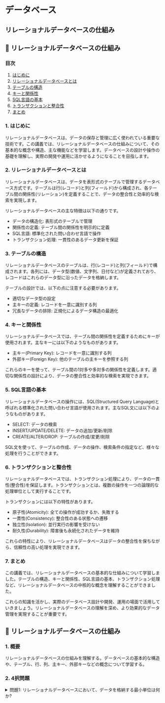 # データベース

## リレーショナルデータベースの仕組み

## 📝 リレーショナルデータベースの仕組み

<a id="table-of-contents"></a>
### 目次
1. [はじめに](#introduction)
2. [リレーショナルデータベースとは](#relational-database)
3. [テーブルの構造](#table-structure)
4. [キーと関係性](#keys-and-relationships)
5. [SQL言語の基本](#sql-basics)
6. [トランザクションと整合性](#transactions-and-consistency)
7. [まとめ](#conclusion)

<a id="introduction"></a>
### 1. はじめに
リレーショナルデータベースは、データの保存と管理に広く使われている重要な技術です。この講義では、リレーショナルデータベースの仕組みについて、その基本的な概念や構造、主な機能などを学習します。データベースの設計や操作の基礎を理解し、実際の開発や運用に活かせるようになることを目指します。

<a id="relational-database"></a>
### 2. リレーショナルデータベースとは
リレーショナルデータベースは、データを表形式のテーブルで管理するデータベース方式です。テーブルは行(レコード)と列(フィールド)から構成され、各テーブル間の関係性(リレーション)を定義することで、データの整合性と効率的な検索を実現します。

リレーショナルデータベースの主な特徴は以下の通りです。
- データの構造化: 表形式のテーブルで管理
- 関係性の定義: テーブル間の関係性を明示的に定義
- SQL言語: 標準化された問い合わせ言語で操作
- トランザクション処理: 一貫性のあるデータ更新を保証

<a id="table-structure"></a>
### 3. テーブルの構造
リレーショナルデータベースのテーブルは、行(レコード)と列(フィールド)で構成されます。各列には、データ型(数値、文字列、日付など)が定義されており、レコードはこれらのデータ型に沿ったデータを格納します。

テーブルの設計では、以下の点に注意する必要があります。
- 適切なデータ型の設定
- 主キーの定義: レコードを一意に識別する列
- 冗長なデータの排除: 正規化によるデータ構造の最適化

<a id="keys-and-relationships"></a>
### 4. キーと関係性
リレーショナルデータベースでは、テーブル間の関係性を定義するためにキーが使用されます。主なキーには以下のようなものがあります。

- 主キー(Primary Key): レコードを一意に識別する列
- 外部キー(Foreign Key): 他のテーブルの主キーを参照する列

これらのキーを使って、テーブル間の1対多や多対多の関係性を定義します。適切な関係性の設計により、データの整合性と効率的な検索を実現できます。

<a id="sql-basics"></a>
### 5. SQL言語の基本
リレーショナルデータベースの操作には、SQL(Structured Query Language)と呼ばれる標準化された問い合わせ言語が使用されます。主なSQL文には以下のようなものがあります。

- SELECT: データの検索
- INSERT/UPDATE/DELETE: データの追加/更新/削除
- CREATE/ALTER/DROP: テーブルの作成/変更/削除

SQL文を使って、テーブルの作成、データの操作、検索条件の指定など、様々な処理を行うことができます。

<a id="transactions-and-consistency"></a>
### 6. トランザクションと整合性
リレーショナルデータベースでは、トランザクション処理により、データの一貫性(整合性)を保証します。トランザクションとは、複数の操作を一つの論理的な処理単位として実行することです。

トランザクションには以下の特性があります。
- 原子性(Atomicity): 全ての操作が成功するか、失敗する
- 一貫性(Consistency): 整合性のある状態への遷移
- 独立性(Isolation): 並行実行の影響を受けない
- 耐久性(Durability): 障害後も永続化されたデータを維持

これらの特性により、リレーショナルデータベースはデータの整合性を保ちながら、信頼性の高い処理を実現できます。

<a id="conclusion"></a>
### 7. まとめ
この講義では、リレーショナルデータベースの基本的な仕組みについて学習しました。テーブルの構造、キーと関係性、SQL言語の基本、トランザクション処理など、リレーショナルデータベースの中核的な概念を理解することができました。

これらの知識を活かし、実際のデータベース設計や開発、運用の場面で活用していきましょう。リレーショナルデータベースの理解を深め、より効果的なデータ管理を実現することが重要です。

## 📝 リレーショナルデータベースの仕組み

<a id="introduction"></a>
### 1. 概要
リレーショナルデータベースの仕組みを理解する。データベースの基本的な構造や、テーブル、行、列、主キー、外部キーなどの概念について学習する。

### 2. 4択問題

<details>
<summary>問題1: リレーショナルデータベースにおいて、データを格納する最小単位は何か?</summary>

- a. データベース
- b. テーブル
- c. 行
- d. 列

<details>
<summary>回答と解説</summary>

回答: c.

## SQLを使ったデータ操作

# SQLを使ったデータ操作

<a id="introduction"></a>
## 1. 講義の概要

この講義では、SQLを用いたデータの操作方法について学びます。SQLは、関係データベースを管理するための標準的な言語で、データの抽出、挿入、更新、削除など、さまざまな操作が行えます。講義では、SQLの基本的な文法から、実践的なデータ操作の方法まで、わかりやすく解説していきます。データ分析やデータベース管理に必要不可欠なSQLの知識を身につけ、実際のデータ処理の場面で活用できるようになることを目指します。

<a id="sql-basics"></a>
## 2. SQLの基本

SQLは、データベースに格納されたデータを操作するための言語です。SQLには、データの抽出、挿入、更新、削除など、さまざまな機能があります。講義では、まずSQLの基本的な文法について説明します。SELECT、INSERT、UPDATE、DELETEなどのキーワードの使い方や、WHERE句やJOIN句などの便利な機能について学びます。また、データの型や制約、テーブルの作成方法なども解説します。SQLの基本を理解することで、より複雑なデータ操作も行えるようになります。

<a id="data-extraction"></a>
## 3. データの抽出

SQLの中でも最も基本的な操作が、データの抽出です。SELECT文を使って、テーブルからデータを取り出す方法を学びます。WHERE句やORDER BY句を使って、条件に合ったデータを絞り込んだり、並べ替えたりする方法も説明します。さらに、集計関数を使ったデータの集計方法や、JOINを使ったテーブル間の結合方法も解説します。これらの機能を使えば、複雑なデータ抽出も行えるようになります。

<a id="data-manipulation"></a>
## 4. データの更新と削除

データの抽出だけでなく、データの挿入、更新、削除も重要な操作です。INSERT文を使ってデータを新規に追加する方法、UPDATE文を使ってデータを更新する方法、DELETE文を使ってデータを削除する方法を学びます。また、トランザクション管理の仕組みも説明します。データの整合性を保ちつつ、効率的にデータを操作する方法を理解することができます。

<a id="advanced-techniques"></a>
## 5. SQLの高度な機能

SQLには、さまざまな高度な機能があります。サブクエリを使った複雑な検索、ビューの活用、ストアドプロシージャの作成など、応用的な使い方を学びます。これらの機能を使えば、より高度なデータ処理を行うことができます。また、SQLとプログラミング言語を組み合わせた活用方法も解説します。SQLの知識を深めることで、データ分析やデータベース管理の幅が広がります。

<a id="practice-examples"></a>
## 6. 練習問題と解説

ここまでの講義内容を踏まえて、実践的な例題に取り組みます。SELECT文やJOIN、集計関数、更新・削除処理など、さまざまな状況でのデータ操作の方法を学びます。問題文と解答、解説を通して、SQLの理解を深めていきます。

<a id="glossary"></a>
## 7. 用語集

この講義で登場した主な専門用語を以下の表にまとめました。SQLの基本的な概念をおさらいできます。

| 用語 | 説明 |
| --- | --- |
| SQL | Structured Query Language の略称。関係データベースを管理するための標準的な言語 |
| テーブル | データベース内の2次元のデータ構造 |
| カラム | テーブルの縦方向の列 |
| レコード | テーブルの横方向の行 |
| SELECT | データの抽出を行うSQLのキーワード |
| INSERT | データの挿入を行うSQLのキーワード |
| UPDATE | データの更新を行うSQLのキーワード |
| DELETE | データの削除を行うSQLのキーワード |
| WHERE | 条件を指定するSQLのキーワード |
| JOIN | 複数のテーブルを結合するSQLの機能 |
| 集計関数 | SUM、AVG、COUNT など、データの集計を行う関数 |

## 📝 問題生成AI

### 目次
- [はじめに](#introduction)
- [4択問題](#multiple-choice-questions)
- [実践問題](#practice-problems)

<a id="introduction"></a>
## はじめに
SQLを用いたデータの操作方法を学びます。

<a id="multiple-choice-questions"></a>
## 4択問題

### 問題1: SQLのDELETE文で行を削除する際、WHERE句を省略するとどうなるか?
<details>
<summary>回答と解説</summary>

回答: c. 全ての行が削除される

解説:
> "WHERE句を省略すると、テーブル内の全ての行が削除され

## データベース設計

## 📝 データベース設計

<a id="introduction"></a>
### 1. はじめに

データベース設計は、効率的なデータ管理を実現するための重要な技術です。この講義では、データベース設計の考え方を身につけ、実践的なスキルを習得することを目的としています。データベースの基本概念から、テーブル設計、正規化、インデックスの活用など、データベース設計の核心的なトピックについて学習します。

<a id="database-design-principles"></a>
### 2. データベース設計の原則

データベース設計には、以下のような重要な原則があります。

- **可用性と拡張性**: データベースは常に利用可能で、必要に応じて柔軟に拡張できる必要があります。
- **一貫性と整合性**: データベース内のデータは常に論理的に整合性を保つ必要があります。
- **セキュリティと権限管理**: データへのアクセスは適切に管理され、セキュリティが確保されなければなりません。
- **パフォーマンス**: クエリの実行速度や、大量のデータ処理が効率的に行えるよう設計する必要があります。

これらの原則を念頭に置きながら、データベース設計を行うことが重要です。

<a id="table-design"></a>
### 3. テーブル設計

データベースの基本単位であるテーブルの設計は、データベース設計の中心的な要素です。テーブル設計では以下のポイントに留意する必要があります。

- **主キーの設計**: 各レコードを一意に識別できる主キーを適切に設定する必要があります。
- **属性の定義**: テーブルの属性（列）を、データの型や長さ、NULL 許容などを考慮して定義します。
- **関係性の設計**: テーブル間の1対多、多対多などの関係性を適切に設計する必要があります。

テーブル設計の基本を理解し、実際のデータモデルに落とし込むことが重要です。

<a id="normalization"></a>
### 4. 正規化

正規化は、データの冗長性を排除し、データの整合性を保つための重要な技術です。正規化には以下の3つの段階があります。

1. **第1正規形**: 属性の原子性を確保する
2. **第2正規形**: 部分関数従属性を排除する
3. **第3正規形**: 推移関数従属性を排除する

正規化を適切に行うことで、データの冗長性を排除し、データ更新時の整合性を保つことができます。

<a id="indexing"></a>
### 5. インデックスの活用

インデックスは、クエリ処理の高速化に不可欠な機能です。インデックスの設計では以下のポイントに留意する必要があります。

- **インデックスの種類**: B-Treeインデックス、ハッシュインデックスなど、用途に合わせて適切なインデックスを選択する
- **インデックスの対象**: 頻繁に検索条件に使用される属性にインデックスを設定する
- **インデックスの管理**: 定期的にインデックスの最適化や再構築を行う

インデックスを適切に設計・管理することで、データベースのクエリ性能を大幅に向上させることができます。

<a id="examples-and-exercises"></a>
### 6. 演習問題

以下の演習問題を通じて、データベース設計の実践力を身につけましょう。

1. 顧客管理システムのデータベース設計
   - 顧客情報、注文情報、商品情報などのテーブルを設計する
   - 各テーブル間の関係性を適切に設定する
   - 主キーの設計、正規化を行う

2. 在庫管理システムのデータベース設計
   - 商品情報、在庫情報、発注情報などのテーブルを設計する
   - 適切なインデックスを設定し、クエリ性能を向上させる

3. 図書館システムのデータベース設計
   - 書籍情報、利用者情報、貸出記録などのテーブルを設計する
   - 正規化を適切に行い、データの整合性を確保する

これらの演習問題を通じて、データベース設計の実践的なスキルを身につけていきましょう。

<a id="glossary"></a>
### 7. 用語集

| 用語 | 説明 |
| --- | --- |
| 主キー | レコードを一意に識別するための属性 |
| 正規化 | データの冗長性を排除し、整合性を保つための手法 |
| インデックス | クエリ処理の高速化に使用される補助構造 |
| B-Treeインデックス | 検索に適したツリー構造のインデックス |
| ハッシュインデックス | 高速な検索を可能にするハッシュ構造のインデックス |

## 📝 データベース設計

<a id="introduction"></a>
### 講義概要
効率的なデータ管理のためのデータベース設計の考え方を身につける。

### 目次
1. [4択問題](#multiple-choice-questions)
2. [実践問題](#practice-problems)

<a id="multiple-choice-questions"></a>
### 4択問題

<details>
<summary>問題1: データベース設計の目的は何か?</summary>

- a. データの保存
- b. データの検索
- c. データの効率的な管理
- d. a, b, cすべて

<details>
<summary>回答と解説</summary>

回答: d. a, b,


